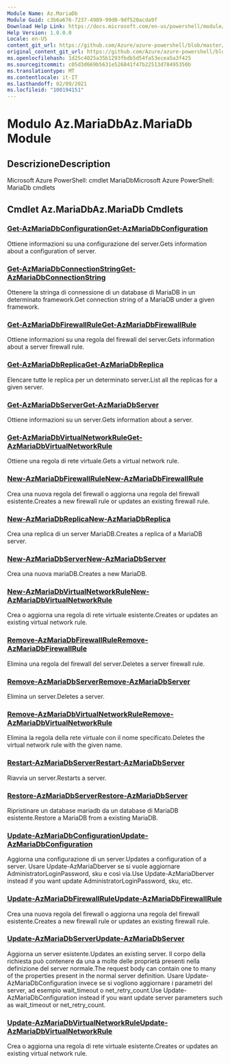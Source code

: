 ```yaml
---
Module Name: Az.MariaDb
Module Guid: c3b6a676-7237-4989-99d0-9df520acda9f
Download Help Link: https://docs.microsoft.com/en-us/powershell/module/az.mariadb
Help Version: 1.0.0.0
Locale: en-US
content_git_url: https://github.com/Azure/azure-powershell/blob/master/src/MariaDb/help/Az.MariaDb.md
original_content_git_url: https://github.com/Azure/azure-powershell/blob/master/src/MariaDb/help/Az.MariaDb.md
ms.openlocfilehash: 1d25c4025a35b1293fbdb5d54fa53ecea5a3f425
ms.sourcegitcommit: c05d3d669b5631e526841f47b22513d78495350b
ms.translationtype: MT
ms.contentlocale: it-IT
ms.lasthandoff: 02/09/2021
ms.locfileid: "100194151"
---
```

# <span data-ttu-id="545a6-101">Modulo Az.MariaDb</span><span class="sxs-lookup"><span data-stu-id="545a6-101">Az.MariaDb Module</span></span>
## <span data-ttu-id="545a6-102">Descrizione</span><span class="sxs-lookup"><span data-stu-id="545a6-102">Description</span></span>
<span data-ttu-id="545a6-103">Microsoft Azure PowerShell: cmdlet MariaDb</span><span class="sxs-lookup"><span data-stu-id="545a6-103">Microsoft Azure PowerShell: MariaDb cmdlets</span></span>

## <span data-ttu-id="545a6-104">Cmdlet Az.MariaDb</span><span class="sxs-lookup"><span data-stu-id="545a6-104">Az.MariaDb Cmdlets</span></span>
### [<span data-ttu-id="545a6-105">Get-AzMariaDbConfiguration</span><span class="sxs-lookup"><span data-stu-id="545a6-105">Get-AzMariaDbConfiguration</span></span>](Get-AzMariaDbConfiguration.md)
<span data-ttu-id="545a6-106">Ottiene informazioni su una configurazione del server.</span><span class="sxs-lookup"><span data-stu-id="545a6-106">Gets information about a configuration of server.</span></span>

### [<span data-ttu-id="545a6-107">Get-AzMariaDbConnectionString</span><span class="sxs-lookup"><span data-stu-id="545a6-107">Get-AzMariaDbConnectionString</span></span>](Get-AzMariaDbConnectionString.md)
<span data-ttu-id="545a6-108">Ottenere la stringa di connessione di un database di MariaDB in un determinato framework.</span><span class="sxs-lookup"><span data-stu-id="545a6-108">Get connection string of a MariaDB under a given framework.</span></span>

### [<span data-ttu-id="545a6-109">Get-AzMariaDbFirewallRule</span><span class="sxs-lookup"><span data-stu-id="545a6-109">Get-AzMariaDbFirewallRule</span></span>](Get-AzMariaDbFirewallRule.md)
<span data-ttu-id="545a6-110">Ottiene informazioni su una regola del firewall del server.</span><span class="sxs-lookup"><span data-stu-id="545a6-110">Gets information about a server firewall rule.</span></span>

### [<span data-ttu-id="545a6-111">Get-AzMariaDbReplica</span><span class="sxs-lookup"><span data-stu-id="545a6-111">Get-AzMariaDbReplica</span></span>](Get-AzMariaDbReplica.md)
<span data-ttu-id="545a6-112">Elencare tutte le replica per un determinato server.</span><span class="sxs-lookup"><span data-stu-id="545a6-112">List all the replicas for a given server.</span></span>

### [<span data-ttu-id="545a6-113">Get-AzMariaDbServer</span><span class="sxs-lookup"><span data-stu-id="545a6-113">Get-AzMariaDbServer</span></span>](Get-AzMariaDbServer.md)
<span data-ttu-id="545a6-114">Ottiene informazioni su un server.</span><span class="sxs-lookup"><span data-stu-id="545a6-114">Gets information about a server.</span></span>

### [<span data-ttu-id="545a6-115">Get-AzMariaDbVirtualNetworkRule</span><span class="sxs-lookup"><span data-stu-id="545a6-115">Get-AzMariaDbVirtualNetworkRule</span></span>](Get-AzMariaDbVirtualNetworkRule.md)
<span data-ttu-id="545a6-116">Ottiene una regola di rete virtuale.</span><span class="sxs-lookup"><span data-stu-id="545a6-116">Gets a virtual network rule.</span></span>

### [<span data-ttu-id="545a6-117">New-AzMariaDbFirewallRule</span><span class="sxs-lookup"><span data-stu-id="545a6-117">New-AzMariaDbFirewallRule</span></span>](New-AzMariaDbFirewallRule.md)
<span data-ttu-id="545a6-118">Crea una nuova regola del firewall o aggiorna una regola del firewall esistente.</span><span class="sxs-lookup"><span data-stu-id="545a6-118">Creates a new firewall rule or updates an existing firewall rule.</span></span>

### [<span data-ttu-id="545a6-119">New-AzMariaDbReplica</span><span class="sxs-lookup"><span data-stu-id="545a6-119">New-AzMariaDbReplica</span></span>](New-AzMariaDbReplica.md)
<span data-ttu-id="545a6-120">Crea una replica di un server MariaDB.</span><span class="sxs-lookup"><span data-stu-id="545a6-120">Creates a replica of a MariaDB server.</span></span>

### [<span data-ttu-id="545a6-121">New-AzMariaDbServer</span><span class="sxs-lookup"><span data-stu-id="545a6-121">New-AzMariaDbServer</span></span>](New-AzMariaDbServer.md)
<span data-ttu-id="545a6-122">Crea una nuova mariaDB.</span><span class="sxs-lookup"><span data-stu-id="545a6-122">Creates a new MariaDB.</span></span>

### [<span data-ttu-id="545a6-123">New-AzMariaDbVirtualNetworkRule</span><span class="sxs-lookup"><span data-stu-id="545a6-123">New-AzMariaDbVirtualNetworkRule</span></span>](New-AzMariaDbVirtualNetworkRule.md)
<span data-ttu-id="545a6-124">Crea o aggiorna una regola di rete virtuale esistente.</span><span class="sxs-lookup"><span data-stu-id="545a6-124">Creates or updates an existing virtual network rule.</span></span>

### [<span data-ttu-id="545a6-125">Remove-AzMariaDbFirewallRule</span><span class="sxs-lookup"><span data-stu-id="545a6-125">Remove-AzMariaDbFirewallRule</span></span>](Remove-AzMariaDbFirewallRule.md)
<span data-ttu-id="545a6-126">Elimina una regola del firewall del server.</span><span class="sxs-lookup"><span data-stu-id="545a6-126">Deletes a server firewall rule.</span></span>

### [<span data-ttu-id="545a6-127">Remove-AzMariaDbServer</span><span class="sxs-lookup"><span data-stu-id="545a6-127">Remove-AzMariaDbServer</span></span>](Remove-AzMariaDbServer.md)
<span data-ttu-id="545a6-128">Elimina un server.</span><span class="sxs-lookup"><span data-stu-id="545a6-128">Deletes a server.</span></span>

### [<span data-ttu-id="545a6-129">Remove-AzMariaDbVirtualNetworkRule</span><span class="sxs-lookup"><span data-stu-id="545a6-129">Remove-AzMariaDbVirtualNetworkRule</span></span>](Remove-AzMariaDbVirtualNetworkRule.md)
<span data-ttu-id="545a6-130">Elimina la regola della rete virtuale con il nome specificato.</span><span class="sxs-lookup"><span data-stu-id="545a6-130">Deletes the virtual network rule with the given name.</span></span>

### [<span data-ttu-id="545a6-131">Restart-AzMariaDbServer</span><span class="sxs-lookup"><span data-stu-id="545a6-131">Restart-AzMariaDbServer</span></span>](Restart-AzMariaDbServer.md)
<span data-ttu-id="545a6-132">Riavvia un server.</span><span class="sxs-lookup"><span data-stu-id="545a6-132">Restarts a server.</span></span>

### [<span data-ttu-id="545a6-133">Restore-AzMariaDbServer</span><span class="sxs-lookup"><span data-stu-id="545a6-133">Restore-AzMariaDbServer</span></span>](Restore-AzMariaDbServer.md)
<span data-ttu-id="545a6-134">Ripristinare un database mariadb da un database di MariaDB esistente.</span><span class="sxs-lookup"><span data-stu-id="545a6-134">Restore a MariaDB from a existing MariaDB.</span></span>

### [<span data-ttu-id="545a6-135">Update-AzMariaDbConfiguration</span><span class="sxs-lookup"><span data-stu-id="545a6-135">Update-AzMariaDbConfiguration</span></span>](Update-AzMariaDbConfiguration.md)
<span data-ttu-id="545a6-136">Aggiorna una configurazione di un server.</span><span class="sxs-lookup"><span data-stu-id="545a6-136">Updates a configuration of a server.</span></span>
<span data-ttu-id="545a6-137">Usare Update-AzMariaDberver se si vuole aggiornare AdministratorLoginPassword, sku e così via.</span><span class="sxs-lookup"><span data-stu-id="545a6-137">Use Update-AzMariaDberver instead if you want update AdministratorLoginPassword, sku, etc.</span></span>

### [<span data-ttu-id="545a6-138">Update-AzMariaDbFirewallRule</span><span class="sxs-lookup"><span data-stu-id="545a6-138">Update-AzMariaDbFirewallRule</span></span>](Update-AzMariaDbFirewallRule.md)
<span data-ttu-id="545a6-139">Crea una nuova regola del firewall o aggiorna una regola del firewall esistente.</span><span class="sxs-lookup"><span data-stu-id="545a6-139">Creates a new firewall rule or updates an existing firewall rule.</span></span>

### [<span data-ttu-id="545a6-140">Update-AzMariaDbServer</span><span class="sxs-lookup"><span data-stu-id="545a6-140">Update-AzMariaDbServer</span></span>](Update-AzMariaDbServer.md)
<span data-ttu-id="545a6-141">Aggiorna un server esistente.</span><span class="sxs-lookup"><span data-stu-id="545a6-141">Updates an existing server.</span></span>
<span data-ttu-id="545a6-142">Il corpo della richiesta può contenere da una a molte delle proprietà presenti nella definizione del server normale.</span><span class="sxs-lookup"><span data-stu-id="545a6-142">The request body can contain one to many of the properties present in the normal server definition.</span></span>
<span data-ttu-id="545a6-143">Usare Update-AzMariaDbConfiguration invece se si vogliono aggiornare i parametri del server, ad esempio wait_timeout o net_retry_count.</span><span class="sxs-lookup"><span data-stu-id="545a6-143">Use Update-AzMariaDbConfiguration instead if you want update server parameters such as wait_timeout or net_retry_count.</span></span>

### [<span data-ttu-id="545a6-144">Update-AzMariaDbVirtualNetworkRule</span><span class="sxs-lookup"><span data-stu-id="545a6-144">Update-AzMariaDbVirtualNetworkRule</span></span>](Update-AzMariaDbVirtualNetworkRule.md)
<span data-ttu-id="545a6-145">Crea o aggiorna una regola di rete virtuale esistente.</span><span class="sxs-lookup"><span data-stu-id="545a6-145">Creates or updates an existing virtual network rule.</span></span>

